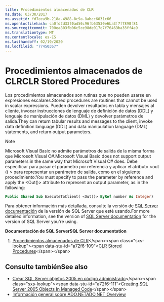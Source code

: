 ```yaml
---
title: Procedimientos almacenados de CLR
ms.date: 03/30/2017
ms.assetid: fd7eea9b-218a-4988-8c9a-8abcc6031c66
ms.openlocfilehash: ca0fd2d33f0ad56c96fb63530e6ba3f7f7890f81
ms.sourcegitcommit: 700ea803fb06c5ce98de017c7f76463ba33ff4a9
ms.translationtype: MT
ms.contentlocale: es-ES
ms.lasthandoff: 02/19/2020
ms.locfileid: "77450367"
---
```

# <a name="clr-stored-procedures"></a><span data-ttu-id="a72f6-102">Procedimientos almacenados de CLR</span><span class="sxs-lookup"><span data-stu-id="a72f6-102">CLR Stored Procedures</span></span>
<span data-ttu-id="a72f6-103">Los procedimientos almacenados son rutinas que no pueden usarse en expresiones escalares.</span><span class="sxs-lookup"><span data-stu-id="a72f6-103">Stored procedures are routines that cannot be used in scalar expressions.</span></span> <span data-ttu-id="a72f6-104">Pueden devolver resultados en tabla y mensajes al cliente, invocar instrucciones de lenguaje de definición de datos (DDL) y lenguaje de manipulación de datos (DML) y devolver parámetros de salida.</span><span class="sxs-lookup"><span data-stu-id="a72f6-104">They can return tabular results and messages to the client, invoke data definition language (DDL) and data manipulation language (DML) statements, and return output parameters.</span></span>  
  
> [!NOTE]
> <span data-ttu-id="a72f6-105">Microsoft Visual Basic no admite parámetros de salida de la misma forma que Microsoft Visual C#.</span><span class="sxs-lookup"><span data-stu-id="a72f6-105">Microsoft Visual Basic does not support output parameters in the same way that Microsoft Visual C# does.</span></span> <span data-ttu-id="a72f6-106">Debe especificar para pasar el parámetro por referencia y aplicar el atributo \<out () > para representar un parámetro de salida, como en el siguiente procedimiento:</span><span class="sxs-lookup"><span data-stu-id="a72f6-106">You must specify to pass the parameter by reference and apply the \<Out()> attribute to represent an output parameter, as in the following:</span></span>  
  
```vb
Public Shared Sub ExecuteToClient( <Out()> ByRef number As Integer)  
```
  
<span data-ttu-id="a72f6-107">Para obtener información más detallada, consulte la versión de [SQL Server documentación](/sql) de la versión de SQL Server que esté usando.</span><span class="sxs-lookup"><span data-stu-id="a72f6-107">For more detailed information, see the version of [SQL Server documentation](/sql) for the version of SQL Server you're using.</span></span>
  
 <span data-ttu-id="a72f6-108">**Documentación de SQL Server**</span><span class="sxs-lookup"><span data-stu-id="a72f6-108">**SQL Server documentation**</span></span>

1. <span data-ttu-id="a72f6-109">[Procedimientos almacenados de CLR](https://docs.microsoft.com/previous-versions/sql/sql-server-2008/ms131094(v=sql.100))</span><span class="sxs-lookup"><span data-stu-id="a72f6-109">[CLR Stored Procedures](https://docs.microsoft.com/previous-versions/sql/sql-server-2008/ms131094(v=sql.100))</span></span>  
  
## <a name="see-also"></a><span data-ttu-id="a72f6-110">Consulte también</span><span class="sxs-lookup"><span data-stu-id="a72f6-110">See also</span></span>

- <span data-ttu-id="a72f6-111">[Crear SQL Server objetos 2005 en código administrado](https://docs.microsoft.com/previous-versions/visualstudio/visual-studio-2008/6s0s2at1(v=vs.90))</span><span class="sxs-lookup"><span data-stu-id="a72f6-111">[Creating SQL Server 2005 Objects In Managed Code](https://docs.microsoft.com/previous-versions/visualstudio/visual-studio-2008/6s0s2at1(v=vs.90))</span></span>
- [<span data-ttu-id="a72f6-112">Información general sobre ADO.NET</span><span class="sxs-lookup"><span data-stu-id="a72f6-112">ADO.NET Overview</span></span>](../ado-net-overview.md)
